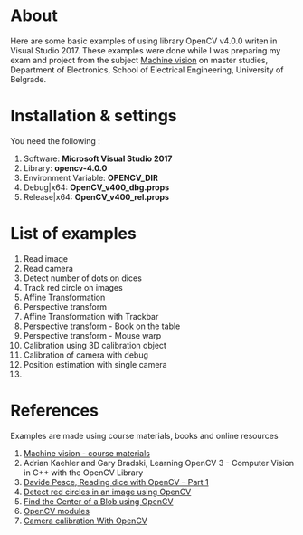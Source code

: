 # About 
Here are some basic examples of using library OpenCV v4.0.0 writen in Visual Studio 2017. These examples were done while I was preparing my exam and project from the subject [Machine vision](http://tnt.etf.rs/~mv/) on master studies, Department of Electronics, School of Electrical Engineering, University of Belgrade.

# Installation & settings
You need the following :
1. Software: **Microsoft Visual Studio 2017**
2. Library: **opencv-4.0.0**
3. Environment Variable: **OPENCV_DIR**
4. Debug|x64: **OpenCV_v400_dbg.props**
5. Release|x64: **OpenCV_v400_rel.props**

# List of examples
1.  Read image
2.  Read camera
3.  Detect number of dots on dices
4.  Track red circle on images
5.  Affine Transformation
6.  Perspective transform
7.  Affine Transformation with Trackbar
8.  Perspective transform - Book on the table
9.  Perspective transform - Mouse warp
10. Calibration using 3D calibration object
11. Calibration of camera with debug
12. Position estimation with single camera
13.

# References
Examples are made using course materials, books and online resources
1. [Machine vision - course materials](http://tnt.etf.rs/~mv/)
2. Adrian Kaehler and Gary Bradski, Learning OpenCV 3 - Computer Vision in C++ with the OpenCV Library
3. [Davide Pesce, Reading dice with OpenCV – Part 1](https://www.davidepesce.com/2019/09/06/dice-reader-part-1/)
4. [Detect red circles in an image using OpenCV](https://solarianprogrammer.com/2015/05/08/detect-red-circles-image-using-opencv/)
5. [Find the Center of a Blob using OpenCV](https://www.learnopencv.com/find-center-of-blob-centroid-using-opencv-cpp-python/)
6. [OpenCV modules](https://docs.opencv.org/4.0.0/)
7. [Camera calibration With OpenCV](https://docs.opencv.org/master/d4/d94/tutorial_camera_calibration.html)
